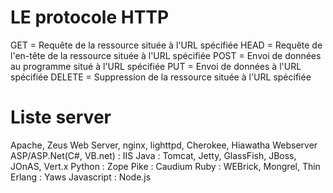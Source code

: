 LE protocole HTTP
===================

  GET = Requête de la ressource située à l'URL spécifiée
  HEAD = Requête de l'en-tête de la ressource située à l'URL spécifiée
  POST = Envoi de données au programme situé à l'URL spécifiée
  PUT = Envoi de données à l'URL spécifiée
  DELETE = Suppression de la ressource située à l'URL spécifiée


Liste server
===================


  Apache, Zeus Web Server, nginx, lighttpd, Cherokee, Hiawatha Webserver
  ASP/ASP.Net(C#, VB.net) : IIS
  Java : Tomcat, Jetty, GlassFish, JBoss, JOnAS, Vert.x
  Python : Zope
  Pike : Caudium
  Ruby : WEBrick, Mongrel, Thin
  Erlang : Yaws
  Javascript : Node.js
